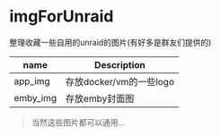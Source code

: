 # imgForUnraid

整理收藏一些自用的unraid的图片(有好多是群友们提供的)

| name     | Description             |
| -------- | ----------------------- |
| app_img  | 存放docker/vm的一些logo |
| emby_img | 存放emby封面图          |

> 当然这些图片都可以通用...
